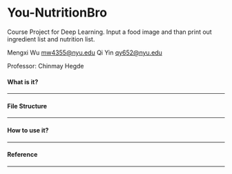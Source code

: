 # You-NutritionBro
Course Project for Deep Learning. Input a food image and than print out ingredient list and nutrition list.

Mengxi Wu mw4355@nyu.edu
Qi Yin qy652@nyu.edu

Professor: Chinmay Hegde

#### What is it?

***



#### File Structure

***



#### How to use it?

***





#### Reference

***

